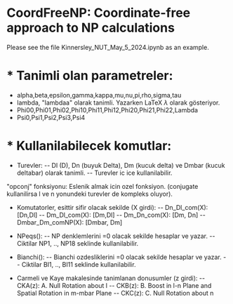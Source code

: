 # CoordFreeNP: Coordinate-free approach to NP calculations

Please see the file Kinnersley_NUT_May_5_2024.ipynb as an example.

# * Tanimli olan parametreler:

- alpha,beta,epsilon,gamma,kappa,mu,nu,pi,rho,sigma,tau
- lambda, "lambdaa" olarak tanimli. Yazarken LaTeX $\lambda$ olarak gösteriyor.
- Phi00,Phi01,Phi02,Phi10,Phi11,Phi12,Phi20,Phi21,Phi22,Lambda
- Psi0,Psi1,Psi2,Psi3,Psi4

# * Kullanilabilecek komutlar:

- Turevler:
-- Dl (D), Dn (buyuk Delta), Dm (kucuk delta) ve Dmbar (kucuk deltabar) olarak tanimli. 
-- Turevler ic ice kullanilabilir.

"opconj" fonksiyonu: Eslenik almak icin ozel fonksiyon. 
(conjugate kullanilirsa l ve n yonundeki turevler de kompleks oluyor).

- Komutatorler, esittir sifir olacak sekilde (X girdi):
-- Dn_Dl_com(X): [Dn,Dl]
-- Dm_Dl_com(X): [Dm,Dl]
-- Dm_Dn_com(X): [Dm, Dn]
-- Dmbar_Dm_comNP(X): [Dmbar, Dm]

- NPeqs(): 
-- NP denklemlerini =0 olacak sekilde hesaplar ve yazar. 
-- Ciktilar NP1, .., NP18 seklinde kullanilabilir.

- Bianchi():
-- Bianchi ozdesliklerini =0 olacak sekilde hesaplar ve yazar. 
-- Ciktilar BI1, .., BI11 seklinde kullanilabilir.

- Carmeli ve Kaye makalesinde tanimlanan donusumler (z girdi):
-- CKA(z): A. Null Rotation about l
-- CKB(z): B. Boost in l-n Plane and Spatial Rotation in m-mbar Plane
-- CKC(z): C. Null Rotation about n

